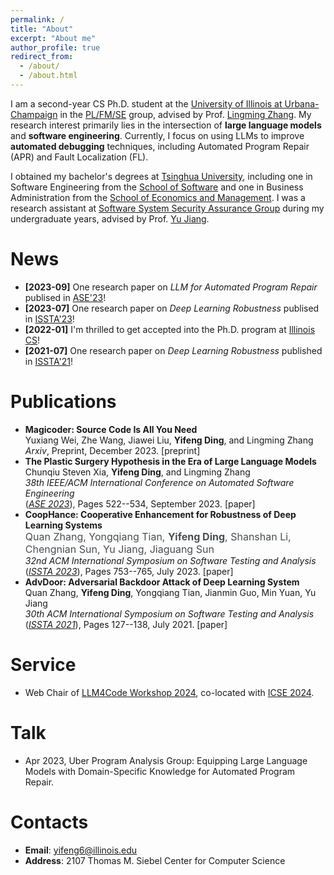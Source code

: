 ```yaml
---
permalink: /
title: "About"
excerpt: "About me"
author_profile: true
redirect_from: 
  - /about/
  - /about.html
---
```

I am a second-year CS Ph.D. student at the [University of Illinois at Urbana-Champaign](https://illinois.edu/) in the [PL/FM/SE](https://cs.illinois.edu/research/areas/programming-languages-formal-methods-and-software-engineering) group, advised by Prof. [Lingming Zhang](http://lingming.cs.illinois.edu/). My research interest primarily lies in the intersection of **large language models** and **software engineering**. Currently, I focus on using LLMs to improve **automated debugging** techniques, including Automated Program Repair (APR) and Fault Localization (FL).<br/>

I obtained my bachelor's degrees at [Tsinghua University](https://www.tsinghua.edu.cn/en/), including one in Software Engineering from the [School of Software](https://www.thss.tsinghua.edu.cn/en/) and one in Business Administration from the [School of Economics and Management](https://www.sem.tsinghua.edu.cn/en/). I was a research assistant at [Software System Security Assurance Group](http://www.wingtecher.com/homeen) during my undergraduate years, advised by Prof. [Yu Jiang](https://sites.google.com/site/jiangyu198964/home).<br/>

News
======
* **[2023-09]** One research paper on *LLM for Automated Program Repair* publised in [ASE'23](https://conf.researchr.org/home/ase-2023)! 
* **[2023-07]** One research paper on *Deep Learning Robustness* publised in [ISSTA'23](https://conf.researchr.org/home/issta-2023)! 
* **[2022-01]** I'm thrilled to get accepted into the Ph.D. program at [Illinois CS](https://cs.illinois.edu/)!
* **[2021-07]** One research paper on *Deep Learning Robustness* published in [ISSTA'21](https://conf.researchr.org/home/issta-2021)! 

Publications
======
* **Magicoder: Source Code Is All You Need**<br/>
Yuxiang Wei, Zhe Wang, Jiawei Liu, **Yifeng Ding**, and Lingming Zhang<br/>
*Arxiv*, Preprint, December 2023. [<a style="text-decoration: none;" href="https://arxiv.org/abs/2312.02120">preprint</a>]
* **The Plastic Surgery Hypothesis in the Era of Large Language Models**<br/>
Chunqiu Steven Xia, **Yifeng Ding**, and Lingming Zhang<br/>
*38th IEEE/ACM International Conference on Automated Software Engineering*<br/>
([*ASE 2023*](https://conf.researchr.org/home/ase-2023)), Pages 522--534, September 2023. [<a style="text-decoration: none;" href="https://www.computer.org/csdl/proceedings-article/ase/2023/299600a522/1SBGpT02wpy">paper</a>]
* **CoopHance: Cooperative Enhancement for Robustness of Deep Learning Systems**<br/>
<a style="color: #494e52; text-decoration: none; cursor: text; user-select: text;" href="javascript:return false;" draggable="false" oncontextmenu="return false"><font size="3">Quan Zhang, Yongqiang Tian, <strong>Yifeng Ding</strong>, Shanshan Li, Chengnian Sun, Yu Jiang, Jiaguang Sun</font></a><br/>
*32nd ACM International Symposium on Software Testing and Analysis*<br/>
([*ISSTA 2023*](https://conf.researchr.org/home/issta-2023)), Pages 753--765, July 2023. [<a style="text-decoration: none;" href="https://dl.acm.org/doi/abs/10.1145/3597926.3598093">paper</a>]
* **AdvDoor: Adversarial Backdoor Attack of Deep Learning System**<br/>
Quan Zhang, **Yifeng Ding**, Yongqiang Tian, Jianmin Guo, Min Yuan, Yu Jiang<br/>
*30th ACM International Symposium on Software Testing and Analysis*<br/>
([*ISSTA 2021*](https://conf.researchr.org/home/issta-2021)), Pages 127--138, July 2021. [<a style="text-decoration: none;" href="https://dl.acm.org/doi/10.1145/3460319.3464809">paper</a>]

Service
======
* Web Chair of [LLM4Code Workshop 2024](https://llm4code.github.io/), co-located with [ICSE 2024](https://conf.researchr.org/home/icse-2024).

Talk
======
* Apr 2023, Uber Program Analysis Group: Equipping Large Language Models with Domain-Specific Knowledge for Automated Program Repair.

Contacts
======
* **Email**: yifeng6@illinois.edu
* **Address**: 2107 Thomas M. Siebel Center for Computer Science

<!--
This is the front page of a website that is powered by the [academicpages template](https://github.com/academicpages/academicpages.github.io) and hosted on GitHub pages. [GitHub pages](https://pages.github.com) is a free service in which websites are built and hosted from code and data stored in a GitHub repository, automatically updating when a new commit is made to the respository. This template was forked from the [Minimal Mistakes Jekyll Theme](https://mmistakes.github.io/minimal-mistakes/) created by Michael Rose, and then extended to support the kinds of content that academics have: publications, talks, teaching, a portfolio, blog posts, and a dynamically-generated CV. You can fork [this repository](https://github.com/academicpages/academicpages.github.io) right now, modify the configuration and markdown files, add your own PDFs and other content, and have your own site for free, with no ads! An older version of this template powers my own personal website at [stuartgeiger.com](http://stuartgeiger.com), which uses [this Github repository](https://github.com/staeiou/staeiou.github.io).

A data-driven personal website
======
Like many other Jekyll-based GitHub Pages templates, academicpages makes you separate the website's content from its form. The content & metadata of your website are in structured markdown files, while various other files constitute the theme, specifying how to transform that content & metadata into HTML pages. You keep these various markdown (.md), YAML (.yml), HTML, and CSS files in a public GitHub repository. Each time you commit and push an update to the repository, the [GitHub pages](https://pages.github.com/) service creates static HTML pages based on these files, which are hosted on GitHub's servers free of charge.

Many of the features of dynamic content management systems (like Wordpress) can be achieved in this fashion, using a fraction of the computational resources and with far less vulnerability to hacking and DDoSing. You can also modify the theme to your heart's content without touching the content of your site. If you get to a point where you've broken something in Jekyll/HTML/CSS beyond repair, your markdown files describing your talks, publications, etc. are safe. You can rollback the changes or even delete the repository and start over -- just be sure to save the markdown files! Finally, you can also write scripts that process the structured data on the site, such as [this one](https://github.com/academicpages/academicpages.github.io/blob/master/talkmap.ipynb) that analyzes metadata in pages about talks to display [a map of every location you've given a talk](https://academicpages.github.io/talkmap.html).

Getting started
======
1. Register a GitHub account if you don't have one and confirm your e-mail (required!)
2. Fork [this repository](https://github.com/academicpages/academicpages.github.io) by clicking the "fork" button in the top right. 
3. Go to the repository's settings (rightmost item in the tabs that start with "Code", should be below "Unwatch"). Rename the repository "[your GitHub username].github.io", which will also be your website's URL.
4. Set site-wide configuration and create content & metadata (see below -- also see [this set of diffs](http://archive.is/3TPas) showing what files were changed to set up [an example site](https://getorg-testacct.github.io) for a user with the username "getorg-testacct")
5. Upload any files (like PDFs, .zip files, etc.) to the files/ directory. They will appear at https://[your GitHub username].github.io/files/example.pdf.  
6. Check status by going to the repository settings, in the "GitHub pages" section

Site-wide configuration
------
The main configuration file for the site is in the base directory in [_config.yml](https://github.com/academicpages/academicpages.github.io/blob/master/_config.yml), which defines the content in the sidebars and other site-wide features. You will need to replace the default variables with ones about yourself and your site's github repository. The configuration file for the top menu is in [_data/navigation.yml](https://github.com/academicpages/academicpages.github.io/blob/master/_data/navigation.yml). For example, if you don't have a portfolio or blog posts, you can remove those items from that navigation.yml file to remove them from the header. 

Create content & metadata
------
For site content, there is one markdown file for each type of content, which are stored in directories like _publications, _talks, _posts, _teaching, or _pages. For example, each talk is a markdown file in the [_talks directory](https://github.com/academicpages/academicpages.github.io/tree/master/_talks). At the top of each markdown file is structured data in YAML about the talk, which the theme will parse to do lots of cool stuff. The same structured data about a talk is used to generate the list of talks on the [Talks page](https://academicpages.github.io/talks), each [individual page](https://academicpages.github.io/talks/2012-03-01-talk-1) for specific talks, the talks section for the [CV page](https://academicpages.github.io/cv), and the [map of places you've given a talk](https://academicpages.github.io/talkmap.html) (if you run this [python file](https://github.com/academicpages/academicpages.github.io/blob/master/talkmap.py) or [Jupyter notebook](https://github.com/academicpages/academicpages.github.io/blob/master/talkmap.ipynb), which creates the HTML for the map based on the contents of the _talks directory).

**Markdown generator**

I have also created [a set of Jupyter notebooks](https://github.com/academicpages/academicpages.github.io/tree/master/markdown_generator
) that converts a CSV containing structured data about talks or presentations into individual markdown files that will be properly formatted for the academicpages template. The sample CSVs in that directory are the ones I used to create my own personal website at stuartgeiger.com. My usual workflow is that I keep a spreadsheet of my publications and talks, then run the code in these notebooks to generate the markdown files, then commit and push them to the GitHub repository.

How to edit your site's GitHub repository
------
Many people use a git client to create files on their local computer and then push them to GitHub's servers. If you are not familiar with git, you can directly edit these configuration and markdown files directly in the github.com interface. Navigate to a file (like [this one](https://github.com/academicpages/academicpages.github.io/blob/master/_talks/2012-03-01-talk-1.md) and click the pencil icon in the top right of the content preview (to the right of the "Raw | Blame | History" buttons). You can delete a file by clicking the trashcan icon to the right of the pencil icon. You can also create new files or upload files by navigating to a directory and clicking the "Create new file" or "Upload files" buttons. 

Example: editing a markdown file for a talk
![Editing a markdown file for a talk](/images/editing-talk.png)

For more info
------
More info about configuring academicpages can be found in [the guide](https://academicpages.github.io/markdown/). The [guides for the Minimal Mistakes theme](https://mmistakes.github.io/minimal-mistakes/docs/configuration/) (which this theme was forked from) might also be helpful.
-->
